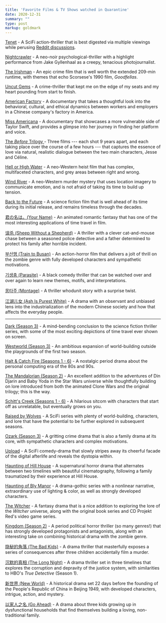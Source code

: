 ```yaml
---
title: 'Favorite Films & TV Shows watched in Quarantine'
date: 2020-12-31
summary: ""
type: post
markup: goldmark
---
```


[Tenet](https://www.imdb.com/title/tt6723592/?ref_=fn_al_tt_1) - A SciFi action-thriller that is best digested via multiple viewings while perusing [Reddit discussions](https://www.reddit.com/r/tenet/).

[Nightcrawler](https://www.imdb.com/title/tt2872718/?ref_=nv_sr_srsg_0) - A neo-noir psychological-thriller with a highlight performance from Jake Gyllenhaal as a creepy, tenacious photojournalist.

[The Irishman](https://www.imdb.com/title/tt1302006/?ref_=nv_sr_srsg_0) - An epic crime film that is well worth the extended 209-min runtime, with themes that echo Scorsese's 1990 film, _Goodfellas_.

[Uncut Gems](https://www.imdb.com/title/tt5727208/?ref_=nv_sr_srsg_0) - A crime-thriller that kept me on the edge of my seats and my heart pounding from start to finish.

[American Factory](https://www.imdb.com/title/tt9351980/?ref_=nv_sr_srsg_0) - A documentary that takes a thoughtful look into the behavioral, cultural, and ethical dynamics between workers and employers in a Chinese company's factory in America.

[Miss Americana](https://www.imdb.com/title/tt11388580/?ref_=nv_sr_srsg_0) - A documentary that showcases a more vulnerable side of Taylor Swift, and provides a glimpse into her journey in finding her platform and voice.

[The _Before_ Trilogy ](https://www.imdb.com/title/tt0112471/) - Three films --- each shot 9 years apart, and each taking place over the course of a few hours --- that captures the essence of love via natural, realistic dialogue between the two main characters, Jesse and Céline.

[Hell or High Water](https://www.imdb.com/title/tt2582782/) - A neo-Western heist film that has complex, multifaceted characters, and grey areas between right and wrong.

[Wind River](https://www.imdb.com/title/tt5362988/) - A neo-Western murder mystery that uses location imagery to communicate emotion, and is not afraid of taking its time to build up tension.

[Back to the Future](https://www.imdb.com/title/tt0088763/) - A science fiction film that is well ahead of its time during its initial release, and remains timeless through the decades.

[君の名は。(Your Name)](https://www.imdb.com/title/tt5311514/?ref_=nv_sr_srsg_0) - An animated romantic fantasy that has one of the most interesting applications of time travel in film.

[误杀 (Sheep Without a Shepherd)](https://www.imdb.com/title/tt11210032/?ref_=nv_sr_srsg_0) - A thriller with a clever cat-and-mouse chase between a seasoned police detective and a father determined to protect his family after horrible incident.

[부산행 (Train to Busan)](https://www.imdb.com/title/tt5700672/) - An action-horror film that delivers a jolt of thrill on the zombie genre with fully developed characters and sympathetic motivations.

[기생충 (Parasite)](https://www.imdb.com/title/tt6751668/) - A black comedy thriller that can be watched over and over again to learn new themes, motifs, and interpretations.

[몽타주 (Montage)](https://www.imdb.com/title/tt2969522/?ref_=nv_sr_srsg_2) - A thriller whodunit story with a surprise twist.

[江湖儿女 (Ash Is Purest White)](https://www.imdb.com/title/tt7298400/) - A drama with an observant and unbiased lens into the industrialization of the modern Chinese society and how that affects the everyday people.

---

[Dark (Season 3)](https://www.imdb.com/title/tt5753856/) - A mind-bending conclusion to the science fiction thriller series, with some of the most exciting depictions of time travel ever shown on screen.

[Westworld (Season 3)](https://www.imdb.com/title/tt0475784/?ref_=nv_sr_srsg_0) - An ambitious expansion of world-building outside the playgrounds of the first two season.

[Halt & Catch Fire (Seasons 1 - 6)](https://www.imdb.com/title/tt2543312/?ref_=nv_sr_srsg_0) - A nostalgic period drama about the personal computing era of the 80s and 90s.

[The Mandalorian (Season 2)](https://www.imdb.com/title/tt8111088/?ref_=nv_sr_srsg_0) - An excellent addition to the adventures of Din Djarin and Baby Yoda in the Star Wars universe while thoughtfully building on lore introduced from both the animated Clone Wars and the original trilogy; this is the way.

[Schitt's Creek (Seasons 1 - 6)](https://www.imdb.com/title/tt3526078/?ref_=nv_sr_srsg_0) - A hilarious sitcom with characters that start off as unrelatable, but eventually grows on you.

[Raised by Wolves](https://www.imdb.com/title/tt9170108/?ref_=nv_sr_srsg_0) - A SciFi series with plenty of world-building, characters, and lore that have the potential to be further explored in subsequent seasons.

[Ozark (Season 3)](https://www.imdb.com/title/tt5071412/?ref_=nv_sr_srsg_0) - A gritting crime drama that is also a family drama at its core, with sympathetic characters and complex motivations.

[Upload](https://www.imdb.com/title/tt7826376/?ref_=nv_sr_srsg_0) - A SciFi comedy-drama that slowly stripes away its cheerful facade of the digital afterlife and reveals the dystopia within.

[Haunting of Hill House](https://www.imdb.com/title/tt6763664/?ref_=nv_sr_srsg_0) - A supernatural horror drama that alternates between two timelines with beautiful cinematography, following a family traumatized by their experience at Hill House.

[Haunting of Bly Manor](https://www.imdb.com/title/tt10970552/?ref_=nv_sr_srsg_0) - A drama-gothic series with a nonlinear narrative, extraordinary use of lighting & color, as well as strongly developed characters.

[The Witcher](https://www.imdb.com/title/tt5180504/?ref_=nv_sr_srsg_0) - A fantasy drama that is a nice addition to exploring the lore of the _Witcher_ universe, along with the original book series and CD Projekt Red's video game series.

[Kingdom (Season 2)](https://www.imdb.com/title/tt6611916/?ref_=nv_sr_srsg_10) - A period political horror thriller (so many genres!) that has strongly developed protagonists and antagonists, along with an interesting take on combining historical drama with the zombie genre.

[隐秘的角落 (The Bad Kids)](https://www.imdb.com/title/tt12477942/) - A drama thriller that masterfully exposes a series of consequences after three children accidentally film a murder.

[沉默的真相 (The Long Night)](https://www.imdb.com/title/tt11298328/) - A drama thriller set in three timelines that explores the corruption and depravity of the justice system, with similarities to HBO's _True Detective_ (Season 1).

[新世界 (New World)](https://www.imdb.com/title/tt11459562/) - A historical drama set 22 days before the founding of the People's Republic of China in Beijing 1949, with developed characters, intrigue, action, and mystery.

[以家人之名 (Go Ahead)](https://www.imdb.com/title/tt12477960/) - A drama about three kids growing up in dysfunctional households that find themselves building a loving, non-traditional family.
